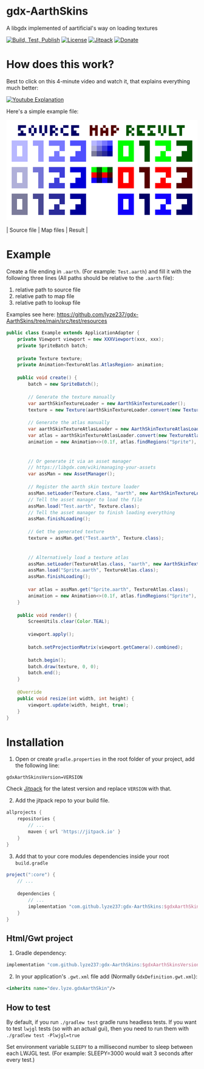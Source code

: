 # gdx-AarthSkins

A libgdx implemented of aartificial's way on loading textures 

[![Build, Test, Publish](https://github.com/lyze237/gdx-AarthSkins/workflows/Test/badge.svg?branch=main)](https://github.com/lyze237/gdx-AarthSkins/actions?query=workflow%3A%22Test%22)
[![License](https://img.shields.io/github/license/lyze237/gdx-AarthSkins)](https://github.com/lyze237/gdx-AarthSkins/blob/main/LICENSE)
[![Jitpack](https://jitpack.io/v/lyze237/gdx-AarthSkins.svg)](https://jitpack.io/#lyze237/gdx-AarthSkins)
[![Donate](https://img.shields.io/badge/Donate-%3C3-red)](https://coffee.lyze.dev)

# How does this work?

Best to click on this 4-minute video and watch it, that explains everything much better:

[![Youtube Explanation](https://img.youtube.com/vi/HsOKwUwL1bE/0.jpg)](https://www.youtube.com/watch?v=HsOKwUwL1bE)

Here's a simple example file:

![](images/example.png)

| Source file | Map files | Result |

# Example

Create a file ending in `.aarth`. (For example: `Test.aarth`) and fill it with the following three lines (All paths should be relative to the `.aarth` file):
1. relative path to source file
2. relative path to map file
3. relative path to lookup file

Examples see here: https://github.com/lyze237/gdx-AarthSkins/tree/main/src/test/resources

```java
public class Example extends ApplicationAdapter {
    private Viewport viewport = new XXXViewport(xxx, xxx);
    private SpriteBatch batch;

    private Texture texture;
    private Animation<TextureAtlas.AtlasRegion> animation;

    public void create() {
        batch = new SpriteBatch();

        // Generate the texture manually
        var aarthSkinTextureLoader = new AarthSkinTextureLoader();
        texture = new Texture(aarthSkinTextureLoader.convert(new Texture("source.png"), new Texture("map.png"), new Texture("lookup.png")));
        
        // Generate the atlas manually
        var aarthSkinTextureAtlasLoader = new AarthSkinTextureAtlasLoader();
        var atlas = aarthSkinTextureAtlasLoader.convert(new TextureAtlas("Sprite.atlas"), new Texture("map.png"), new Texture("lookup.png"));
        animation = new Animation<>(0.1f, atlas.findRegions("Sprite"), Animation.PlayMode.LOOP);

        
        // Or generate it via an asset manager
        // https://libgdx.com/wiki/managing-your-assets
        var assMan = new AssetManager();

        // Register the aarth skin texture loader
        assMan.setLoader(Texture.class, "aarth", new AarthSkinTextureLoader());
        // Tell the asset manager to load the file
        assMan.load("Test.aarth", Texture.class);
        // Tell the asset manager to finish loading everything
        assMan.finishLoading();

        // Get the generated texture
        texture = assMan.get("Test.aarth", Texture.class);


        // Alternatively load a texture atlas
        assMan.setLoader(TextureAtlas.class, "aarth", new AarthSkinTextureAtlasLoader());
        assMan.load("Sprite.aarth", TextureAtlas.class);
        assMan.finishLoading();

        var atlas = assMan.get("Sprite.aarth", TextureAtlas.class);
        animation = new Animation<>(0.1f, atlas.findRegions("Sprite"), Animation.PlayMode.LOOP);
    }

    public void render() {
        ScreenUtils.clear(Color.TEAL);

        viewport.apply();

        batch.setProjectionMatrix(viewport.getCamera().combined);

        batch.begin();
        batch.draw(texture, 0, 0);
        batch.end();
    }

    @Override
    public void resize(int width, int height) {
        viewport.update(width, height, true);
    }
}
```

# Installation

1. Open or create `gradle.properties` in the root folder of your project, add the following line:

```properties
gdxAarthSkinsVersion=VERSION
```

Check [Jitpack](https://jitpack.io/#lyze237/gdx-AarthSkins/) for the latest version and replace `VERSION` with that.

2. Add the jitpack repo to your build file.

```groovy
allprojects {
    repositories {
        // ...
        maven { url 'https://jitpack.io' }
    }
}
```

3. Add that to your core modules dependencies inside your root `build.gradle`

```groovy
project(":core") {
    // ...

    dependencies {
        // ...
        implementation "com.github.lyze237:gdx-AarthSkins:$gdxAarthSkinsVersion"
    }
}
```

## Html/Gwt project

1. Gradle dependency:

```groovy
implementation "com.github.lyze237:gdx-AarthSkins:$gdxAarthSkinsVersion:sources"
```

2. In your application's `.gwt.xml` file add (Normally `GdxDefinition.gwt.xml`):

```xml
<inherits name="dev.lyze.gdxAarthSkin"/>
```

## How to test

By default, if you run `./gradlew test` gradle runs headless tests. If you want to test `lwjgl` tests (so with an actual
gui), then you need to run them with `./gradlew test -Plwjgl=true`

Set environment variable `SLEEPY` to a millisecond number to sleep between each LWJGL test. (For example: SLEEPY=3000 would wait 3 seconds after every test.)
